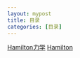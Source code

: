 ```yaml
---
layout: mypost
title: 目录
categories: [目录]
---
```


[Hamilton力学](../2022-01-05-Hamilton力学.md)
[Hamilton](https://mathematical-physics.github.io/posts/2022/01/05/Hamilton%E5%8A%9B%E5%AD%A6.html)
